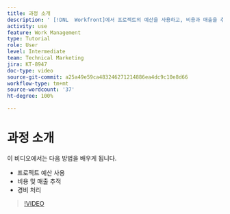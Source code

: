 ```yaml
---
title: 과정 소개
description: ' [!DNL  Workfront]에서 프로젝트의 예산을 사용하고, 비용과 매출을 추적하고, 경비를 처리하는 방법을 알아봅니다.'
activity: use
feature: Work Management
type: Tutorial
role: User
level: Intermediate
team: Technical Marketing
jira: KT-8947
doc-type: video
source-git-commit: a25a49e59ca483246271214886ea4dc9c10e8d66
workflow-type: tm+mt
source-wordcount: '37'
ht-degree: 100%

---
```


# 과정 소개

이 비디오에서는 다음 방법을 배우게 됩니다.

* 프로젝트 예산 사용
* 비용 및 매출 추적
* 경비 처리

>[!VIDEO](https://video.tv.adobe.com/v/335207/?quality=12&learn=on)
